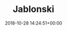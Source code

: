 ---
title:		"Jablonski"
type:		"photos"
mediatype:		"upload"
location: "Berlin, Germany"
description:		"The sitting room where we sit in a room"
date:		"2018-10-28 14:24:51+00:00"
album:		"experimental"
filename:		"jablonski-salon.md"
series:		"berlin"
cl_public_id:		"experimental/jablonski-salon"
cl_version:		1540735779
format:		"jpg"
bytes:		3093959
width:		2560
height:		1708
colours:
- "#796F66"
- "#6E5E47"
- "#6C513F"
- "#352C1C"
- "#32231A"
- "#B9BFCB"
- "#80828D"
- "#2C2926"
- "#2B1205"
- "#818179"
- "#D9CFC5"
- "#778287"
- "#B5C3CB"
- "#E1C57E"
- "#7E8580"
- "#67300C"
- "#EADF7B"
- "#D1D2C0"
- "#7C737A"
- "#211505"
- "#353339"
- "#00352A"
- "#373D3C"
- "#4B6777"
exposure_mode:		"Auto"
program:		"Aperture-priority AE"
aperture:		"f/8"
focal_length:		"24.0 mm"
iso:		"100"
shutter_speed:		"Multi"
metering:		"Multi-segment"
flash:		"Off, Did not fire"
white_balance:		"Manual"
colour_temp:		"3.0"
has_crop:		"No"
orientation:		"Horizontal (normal)"
camera_model:		"NIKON D800"
lens_info:		24-70mm f/2.8"
artist:		"Matt Finucane"
x_resolution:		"72"
y_resolution:		"72"
---
